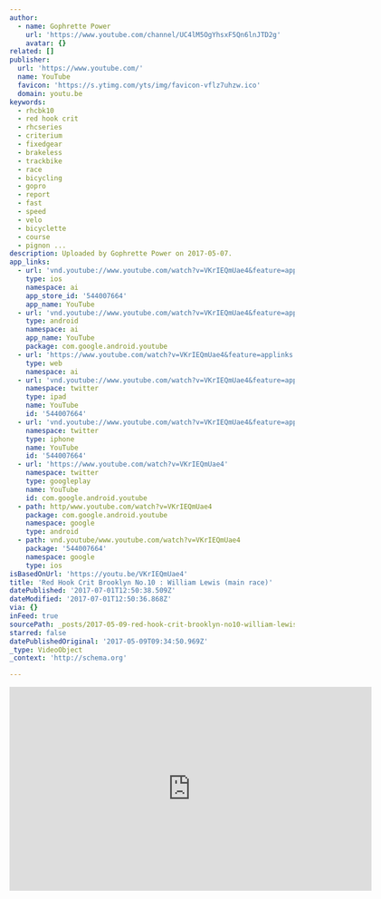 ```yaml
---
author:
  - name: Gophrette Power
    url: 'https://www.youtube.com/channel/UC4lM5OgYhsxF5Qn6lnJTD2g'
    avatar: {}
related: []
publisher:
  url: 'https://www.youtube.com/'
  name: YouTube
  favicon: 'https://s.ytimg.com/yts/img/favicon-vflz7uhzw.ico'
  domain: youtu.be
keywords:
  - rhcbk10
  - red hook crit
  - rhcseries
  - criterium
  - fixedgear
  - brakeless
  - trackbike
  - race
  - bicycling
  - gopro
  - report
  - fast
  - speed
  - velo
  - bicyclette
  - course
  - pignon ...
description: Uploaded by Gophrette Power on 2017-05-07.
app_links:
  - url: 'vnd.youtube://www.youtube.com/watch?v=VKrIEQmUae4&feature=applinks'
    type: ios
    namespace: ai
    app_store_id: '544007664'
    app_name: YouTube
  - url: 'vnd.youtube://www.youtube.com/watch?v=VKrIEQmUae4&feature=applinks'
    type: android
    namespace: ai
    app_name: YouTube
    package: com.google.android.youtube
  - url: 'https://www.youtube.com/watch?v=VKrIEQmUae4&feature=applinks'
    type: web
    namespace: ai
  - url: 'vnd.youtube://www.youtube.com/watch?v=VKrIEQmUae4&feature=applinks'
    namespace: twitter
    type: ipad
    name: YouTube
    id: '544007664'
  - url: 'vnd.youtube://www.youtube.com/watch?v=VKrIEQmUae4&feature=applinks'
    namespace: twitter
    type: iphone
    name: YouTube
    id: '544007664'
  - url: 'https://www.youtube.com/watch?v=VKrIEQmUae4'
    namespace: twitter
    type: googleplay
    name: YouTube
    id: com.google.android.youtube
  - path: http/www.youtube.com/watch?v=VKrIEQmUae4
    package: com.google.android.youtube
    namespace: google
    type: android
  - path: vnd.youtube/www.youtube.com/watch?v=VKrIEQmUae4
    package: '544007664'
    namespace: google
    type: ios
isBasedOnUrl: 'https://youtu.be/VKrIEQmUae4'
title: 'Red Hook Crit Brooklyn No.10 : William Lewis (main race)'
datePublished: '2017-07-01T12:50:38.509Z'
dateModified: '2017-07-01T12:50:36.868Z'
via: {}
inFeed: true
sourcePath: _posts/2017-05-09-red-hook-crit-brooklyn-no10-william-lewis-main-race.md
starred: false
datePublishedOriginal: '2017-05-09T09:34:50.969Z'
_type: VideoObject
_context: 'http://schema.org'

---
```

<iframe src="https://cdn.embedly.com/widgets/media.html?src=https%3A%2F%2Fwww.youtube.com%2Fembed%2FVKrIEQmUae4%3Ffeature%3Doembed&amp;url=http%3A%2F%2Fwww.youtube.com%2Fwatch%3Fv%3DVKrIEQmUae4&amp;image=https%3A%2F%2Fi.ytimg.com%2Fvi%2FVKrIEQmUae4%2Fhqdefault.jpg&amp;key=b7d04c9b404c499eba89ee7072e1c4f7&amp;type=text%2Fhtml&amp;schema=youtube" width="640" height="360" scrolling="no" frameborder="0" allowfullscreen="" style=""></iframe>